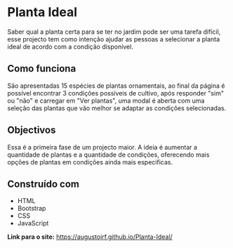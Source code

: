 # Planta Ideal 

Saber qual a planta certa para se ter no jardim pode ser uma tarefa difícil, esse projecto tem como intenção ajudar as pessoas a selecionar a planta ideal de acordo com a condição disponível.

## Como funciona

São apresentadas 15 espécies de plantas ornamentais, ao final da página é possível encontrar 3 condições possíveis de cultivo, após responder "sim" ou "não" e carregar em "Ver plantas", uma modal é aberta com uma seleção das plantas que vão melhor se adaptar as condições selecionadas.

## Objectivos

Essa é a primeira fase de um projecto maior. A ideia é aumentar a quantidade de plantas e a quantidade de condições, oferecendo mais opções de plantas em condições ainda mais especificas.

## Construído com

- HTML 
- Bootstrap
- CSS
- JavaScript

**Link para o site:** https://augustojrf.github.io/Planta-Ideal/
